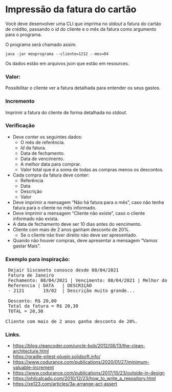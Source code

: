 # Impressão da fatura do cartão

Você deve desenvolver uma CLI que imprima no _stdout_ a fatura do cartão de crédito, passando o _id_ do cliente
e o mês da fatura como argumento para o programa.

O programa será chamado assim.

``java -jar meuprograma --cliente=1212 --mes=04``

Os dados estão em arquivos json que estão em resources.


### Valor:

Possibilitar o cliente ver a fatura detalhada para entender os seus gastos.

### Incremento

Imprimir a fatura do cliente de forma detalhada no _stdout_.

### Verificação

 - Deve conter os seguintes dados:
   - O mês de referência.
   - _Id_ da fatura.
   - Data de fechamento.
   - Data de vencimento.
   - A melhor data para comprar.
   - Valor total que é a soma de todas as compras menos os descontos.
 - Cada compra da fatura deve conter:
   - Referência
   - Data
   - Descrição
   - Valor
 - Deve imprimir a mensagem “Não há fatura para o mês”, caso não tenha fatura para o cliente no mês informado.
 - Deve imprimir a mensagem “Cliente não existe”, caso o cliente informado não exista.
 - A data de fechamento deve ser 10 dias antes do vencimento.  
 - Cliente com mais de 2 anos ganham desconto de 20%.
   - Se o cliente não tiver direito não deve ser apresentado.
 - Quando não houver compras, deve apresentar a mensagem “Vamos gastar Mais”.

   
### Exemplo para inspiração:

 <pre>
 Dejair Sisconeto conosco desde 08/04/2021
 Fatura de Janeiro
 Fechamento: 08/04/2021 | Vencimento: 08/04/2021 | Melhor data compra 07/04/2021
 Referencia | DATA   | DESCRIÇÃO                               | VALOR
 - 2121       19/02  | Descrição muito grande...               | R$ 2,00
 
 Desconto: R$ 20,00
 Total da fatura = R$ 20,30 
 TOTAL = 20,30

Cliente com mais de 2 anos ganha desconto de 20%.
</pre>


### Links.
- https://blog.cleancoder.com/uncle-bob/2012/08/13/the-clean-architecture.html
- https://gradle-pitest-plugin.solidsoft.info/
- https://www.codurance.com/publications/2020/01/27/minimum-valuable-increment
- https://www.codurance.com/publications/2017/10/23/outside-in-design
- https://philcalcado.com/2010/12/23/how_to_write_a_repository.html
- https://xp123.com/articles/3a-arrange-act-assert

